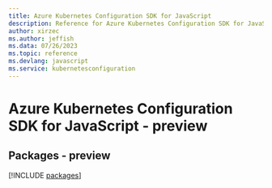 ```yaml
---
title: Azure Kubernetes Configuration SDK for JavaScript
description: Reference for Azure Kubernetes Configuration SDK for JavaScript
author: xirzec
ms.author: jeffish
ms.data: 07/26/2023
ms.topic: reference
ms.devlang: javascript
ms.service: kubernetesconfiguration
---
```

# Azure Kubernetes Configuration SDK for JavaScript - preview
## Packages - preview
[!INCLUDE [packages](kubernetes-configuration-index.md)]